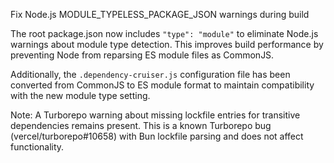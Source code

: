 ---
---

Fix Node.js MODULE_TYPELESS_PACKAGE_JSON warnings during build

The root package.json now includes `"type": "module"` to eliminate Node.js warnings about module type detection. This improves build performance by preventing Node from reparsing ES module files as CommonJS.

Additionally, the `.dependency-cruiser.js` configuration file has been converted from CommonJS to ES module format to maintain compatibility with the new module type setting.

Note: A Turborepo warning about missing lockfile entries for transitive dependencies remains present. This is a known Turborepo bug (vercel/turborepo#10658) with Bun lockfile parsing and does not affect functionality.
